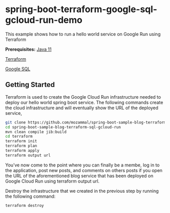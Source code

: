 # spring-boot-terraform-google-sql-gcloud-run-demo

This example shows how to run a hello world service on Google Run using Terraform

**Prerequisites:** [Java 11](https://adoptopenjdk.net/)

 [Terraform](https://www.terraform.io/)
 
 [Google SQL](https://cloud.google.com/sql)


## Getting Started

Terraform is used to create the Google Cloud Run infrastructure needed to deploy our hello world spring boot service. The following commands create the cloud infrastructure
and will eventually show the URL of the deployed service,

```bash
git clone https://github.com/mozammal/spring-boot-sample-blog-terraform-sql-gcloud-run.gitt
cd spring-boot-sample-blog-terraform-sql-gcloud-run
mvn clean compile jib:build 
cd terraform
terraform init
terraform plan
terraform apply
terraform output url
```

You’ve now come to the point where you can finally be a membe, log in to the application, 
post new posts, and comments on others posts if you open the URL of the aforementioned blog service that has been deployed on Google Cloud Run using terraform output url.


Destroy the infrastructure that we created in the previous step by running the following command:
```
terraform destroy
```
